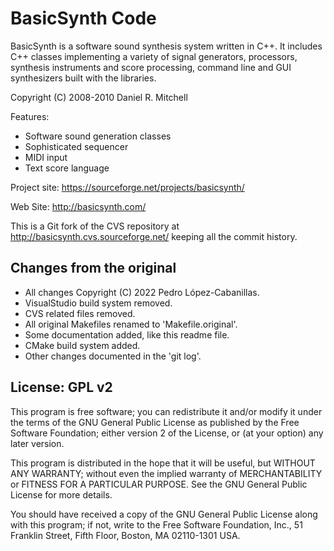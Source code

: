 # BasicSynth Code

BasicSynth is a software sound synthesis system written in C++. It includes C++ classes implementing a variety of signal generators, processors, synthesis instruments and score processing, command line and GUI synthesizers built with the libraries.

Copyright (C) 2008-2010 Daniel R. Mitchell

Features:

* Software sound generation classes
* Sophisticated sequencer
* MIDI input
* Text score language

Project site: https://sourceforge.net/projects/basicsynth/

Web Site: http://basicsynth.com/

This is a Git fork of the CVS repository at http://basicsynth.cvs.sourceforge.net/ keeping all the commit history.

## Changes from the original

* All changes Copyright (C) 2022 Pedro López-Cabanillas.
* VisualStudio build system removed.
* CVS related files removed.
* All original Makefiles renamed to 'Makefile.original'.
* Some documentation added, like this readme file.
* CMake build system added.
* Other changes documented in the 'git log'.

## License: GPL v2

This program is free software; you can redistribute it and/or modify
it under the terms of the GNU General Public License as published by
the Free Software Foundation; either version 2 of the License, or
(at your option) any later version.

This program is distributed in the hope that it will be useful,
but WITHOUT ANY WARRANTY; without even the implied warranty of
MERCHANTABILITY or FITNESS FOR A PARTICULAR PURPOSE.  See the
GNU General Public License for more details.

You should have received a copy of the GNU General Public License along
with this program; if not, write to the Free Software Foundation, Inc.,
51 Franklin Street, Fifth Floor, Boston, MA 02110-1301 USA.
